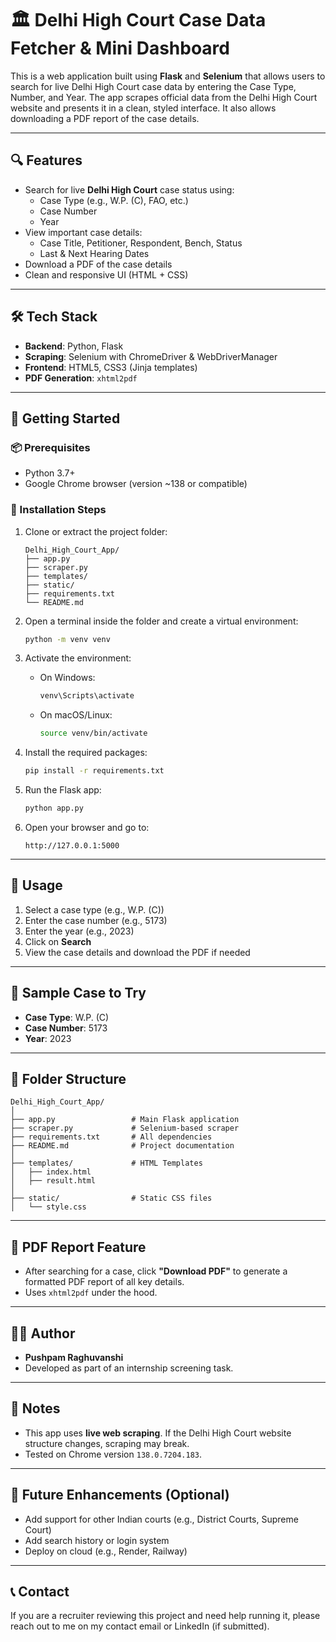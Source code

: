 
# 🏛️ Delhi High Court Case Data Fetcher & Mini Dashboard

This is a web application built using **Flask** and **Selenium** that allows users to search for live Delhi High Court case data by entering the Case Type, Number, and Year. The app scrapes official data from the Delhi High Court website and presents it in a clean, styled interface. It also allows downloading a PDF report of the case details.

---

## 🔍 Features

- Search for live **Delhi High Court** case status using:
  - Case Type (e.g., W.P. (C), FAO, etc.)
  - Case Number
  - Year
- View important case details:
  - Case Title, Petitioner, Respondent, Bench, Status
  - Last & Next Hearing Dates
- Download a PDF of the case details
- Clean and responsive UI (HTML + CSS)

---

## 🛠️ Tech Stack

- **Backend**: Python, Flask
- **Scraping**: Selenium with ChromeDriver & WebDriverManager
- **Frontend**: HTML5, CSS3 (Jinja templates)
- **PDF Generation**: `xhtml2pdf`

---

## 🚀 Getting Started

### 📦 Prerequisites

- Python 3.7+
- Google Chrome browser (version ~138 or compatible)

### 🔧 Installation Steps

1. Clone or extract the project folder:

   ```
   Delhi_High_Court_App/
   ├── app.py
   ├── scraper.py
   ├── templates/
   ├── static/
   ├── requirements.txt
   └── README.md
   ```

2. Open a terminal inside the folder and create a virtual environment:

   ```bash
   python -m venv venv
   ```

3. Activate the environment:

   - On Windows:
     ```bash
     venv\Scripts\activate
     ```
   - On macOS/Linux:
     ```bash
     source venv/bin/activate
     ```

4. Install the required packages:

   ```bash
   pip install -r requirements.txt
   ```

5. Run the Flask app:

   ```bash
   python app.py
   ```

6. Open your browser and go to:

   ```
   http://127.0.0.1:5000
   ```

---

## 📝 Usage

1. Select a case type (e.g., W.P. (C))
2. Enter the case number (e.g., 5173)
3. Enter the year (e.g., 2023)
4. Click on **Search**
5. View the case details and download the PDF if needed

---

## 📄 Sample Case to Try

- **Case Type**: W.P. (C)  
- **Case Number**: 5173  
- **Year**: 2023

---

## 📁 Folder Structure

```
Delhi_High_Court_App/
│
├── app.py                 # Main Flask application
├── scraper.py             # Selenium-based scraper
├── requirements.txt       # All dependencies
├── README.md              # Project documentation
│
├── templates/             # HTML Templates
│   ├── index.html
│   ├── result.html
│
├── static/                # Static CSS files
│   └── style.css
```

---

## 📃 PDF Report Feature

- After searching for a case, click **"Download PDF"** to generate a formatted PDF report of all key details.
- Uses `xhtml2pdf` under the hood.

---

## 👨‍💻 Author

- **Pushpam Raghuvanshi**
- Developed as part of an internship screening task.

---

## 📌 Notes

- This app uses **live web scraping**. If the Delhi High Court website structure changes, scraping may break.
- Tested on Chrome version `138.0.7204.183`.

---

## 🏁 Future Enhancements (Optional)

- Add support for other Indian courts (e.g., District Courts, Supreme Court)
- Add search history or login system
- Deploy on cloud (e.g., Render, Railway)

---

## 📞 Contact

If you are a recruiter reviewing this project and need help running it, please reach out to me on my contact email or LinkedIn (if submitted).

